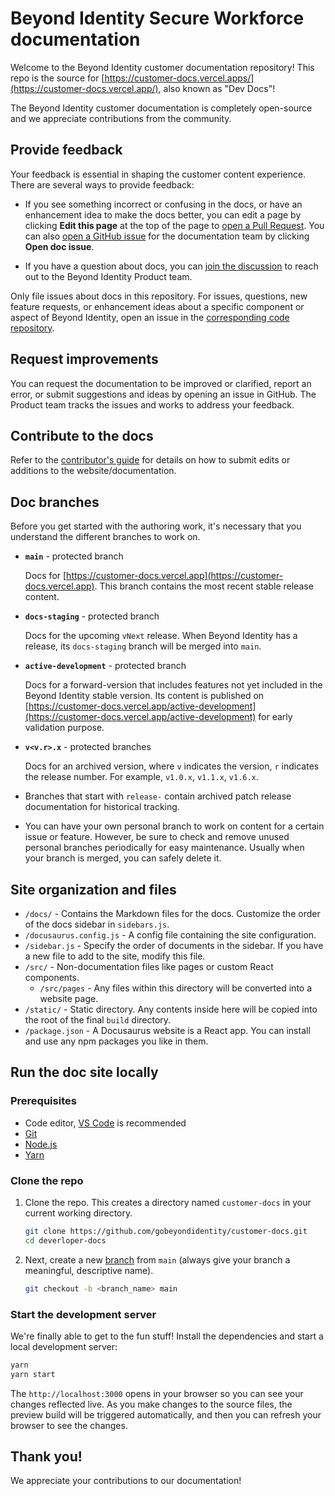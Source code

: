 <!-- Secure Workforce documentation only -->

# Beyond Identity Secure Workforce documentation

Welcome to the Beyond Identity customer documentation repository! This repo is the source for [https://customer-docs.vercel.apps/](https://customer-docs.vercel.app/), also known as "Dev Docs"!

The Beyond Identity customer documentation is completely open-source and we appreciate contributions from the community.



## Provide feedback

Your feedback is essential in shaping the customer content experience. There are several ways to provide feedback:

- If you see something incorrect or confusing in the docs, or have an enhancement idea to make the docs better, you can edit a page by clicking **Edit this page** at the top of the page to [open a Pull Request](https://github.com/gobeyondidentity/customer-docs/pulls). You can also [open a GitHub issue](https://github.com/gobeyondidentity/customer-docs/issues/new) for the documentation team by clicking **Open doc issue**.

- If you have a question about docs, you can [join the discussion](https://github.com/gobeyondidentity/customer-docs/discussions) to reach out to the Beyond Identity Product team.

Only file issues about docs in this repository. For issues, questions, new feature requests, or enhancement ideas about a specific component or aspect of Beyond Identity, open an issue in the [corresponding code repository](https://github.com/gobeyondidentity/customer-docs/issues).

## Request improvements

You can request the documentation to be improved or clarified, report an error, or submit suggestions and ideas by opening an issue in GitHub. The Product team tracks the issues and works to address your feedback. 

## Contribute to the docs

Refer to the [contributor's guide](./contributor-guide/contributor-guide.md) for details on how to submit edits or additions to the website/documentation.



## Doc branches

Before you get started with the authoring work, it's necessary that you understand the different branches to work on.
* **`main`** -  protected branch

  Docs for [https://customer-docs.vercel.app](https://customer-docs.vercel.app). This branch contains the most recent stable release content.

* **`docs-staging`** - protected branch

  Docs for the upcoming `vNext` release. When Beyond Identity has a release, its `docs-staging` branch will be merged into `main`.

* **`active-development`** - protected branch

  Docs for a forward-version that includes features not yet included in the Beyond Identity stable version. Its content is published on [https://customer-docs.vercel.app/active-development](https://customer-docs.vercel.app/active-development) for early validation purpose.

* **`v<v.r>.x`** - protected branches

  Docs for an archived version, where `v` indicates the version, `r` indicates the release number. For example, `v1.0.x`, `v1.1.x`, `v1.6.x`.

* Branches that start with `release-` contain archived patch release documentation for historical tracking.
* You can have your own personal branch to work on content for a certain issue or feature. However, be sure to check and remove unused personal branches periodically for easy maintenance. Usually when your branch is merged, you can safely delete it.

## Site organization and files

- `/docs/` - Contains the Markdown files for the docs. Customize the order of the docs sidebar in `sidebars.js`. 
- `/docusaurus.config.js` - A config file containing the site configuration.
- `/sidebar.js` - Specify the order of documents in the sidebar. If you have a new file to add to the site, modify this file.
- `/src/` - Non-documentation files like pages or custom React components.
  - `/src/pages` - Any files within this directory will be converted into a website page.
- `/static/` - Static directory. Any contents inside here will be copied into the root of the final `build` directory.
- `/package.json` - A Docusaurus website is a React app. You can install and use any npm packages you like in them.

## Run the doc site locally

### Prerequisites

- Code editor, [VS Code](https://code.visualstudio.com) is recommended
- [Git](https://git-scm.com)
- [Node.js](https://nodejs.org)
- [Yarn](https://yarnpkg.com) 


### Clone the repo

1. Clone the repo.  This creates a directory named `customer-docs` in your current working directory.

   ```bash
   git clone https://github.com/gobeyondidentity/customer-docs.git
   cd deverloper-docs
   ```

2. Next, create a new [branch](https://git-scm.com/book/en/v2/Git-Branching-Branches-in-a-Nutshell) from `main` (always give your branch a meaningful, descriptive name). 

   ```bash
   git checkout -b <branch_name> main
   ```

### Start the development server

We're finally able to get to the fun stuff! Install the dependencies and start a local development server:

```bash
yarn
yarn start
```

The `http://localhost:3000` opens in your browser so you can see your changes reflected live. As you make changes to the source files, the preview build will be triggered automatically, and then you can refresh your browser to see the changes.

## Thank you!

We appreciate your contributions to our documentation!
